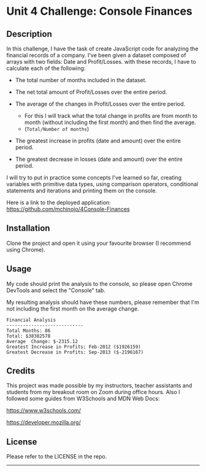 # Unit 4 Challenge: Console Finances

## Description 

In this challenge, I have the task of create JavaScript code for analyzing the financial records of a company. I've been given a dataset composed of arrays with two fields: Date and Profit/Losses. with these records, I have to calculate each of the following:

* The total number of months included in the dataset.

* The net total amount of Profit/Losses over the entire period.

* The average of the changes in Profit/Losses over the entire period.
  * For this I will track what the total change in profits are from month to month (without including the first month) and then find the average.
  * (`Total/Number of months`)

* The greatest increase in profits (date and amount) over the entire period.

* The greatest decrease in losses (date and amount) over the entire period.


 I will try to put in practice some concepts I've learned so far, creating variables with primitive data types, using comparison operators, conditional statements and iterations and printing them on the console.

Here is a link to the deployed application: https://github.com/mchinojo/4Console-Finances


## Installation

Clone the project and open it using your favourite browser (I recommend using Chrome).


## Usage 

My code should print the analysis to the console, so please open Chrome DevTools and select the "Console" tab.

My resulting analysis should have these numbers, please remember that I'm not including the first month on the average change.

  ```text
  Financial Analysis
  ----------------------------
  Total Months: 86
  Total: $38382578
  Average  Change: $-2315.12
  Greatest Increase in Profits: Feb-2012 ($1926159)
  Greatest Decrease in Profits: Sep-2013 ($-2196167)
  ```


## Credits

This project was made possible by my instructors, teacher assistants and students from my breakout room on Zoom during office hours.
Also I followed some guides from W3Schools and MDN Web Docs:

https://www.w3schools.com/

https://developer.mozilla.org/


## License

Please refer to the LICENSE in the repo.



---
